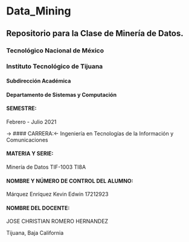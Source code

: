 # Data_Mining
## Repositorio para la Clase de Minería de Datos.

### Tecnológico   Nacional   de   México
### Instituto Tecnológico de Tijuana

#### Subdirección Académica

#### Departamento de Sistemas y Computación



#### SEMESTRE:
Febrero - Julio 2021


-> #### CARRERA:<-
Ingeniería en Tecnologías de la Información y Comunicaciones



#### MATERIA Y SERIE:
Minería de Datos
TIF-1003 TI8A


#### NOMBRE Y NÚMERO DE CONTROL DEL ALUMNO:
Márquez Enríquez Kevin Edwin		17212923

#### NOMBRE DEL DOCENTE:
JOSE CHRISTIAN ROMERO HERNANDEZ


Tijuana, Baja California				

